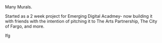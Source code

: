 Many Murals. 

Started as a 2 week project for Emerging Digital Acadmey- now building it with friends with the intention of pitching it to The Arts Partnership, The City of Fargo, and more. 

lfg
